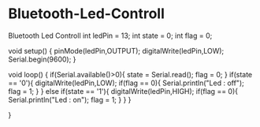 # Bluetooth-Led-Controll
Bluetooth Led Controll
int ledPin = 13;
int state = 0;
int flag = 0;

void setup() {
  pinMode(ledPin,OUTPUT);
  digitalWrite(ledPin,LOW);
  Serial.begin(9600);
}

void loop() {
  if(Serial.available()>0){
    state = Serial.read();
    flag = 0;
  }
  if(state == '0'){
    digitalWrite(ledPin,LOW);
    if(flag == 0){
      Serial.println("Led : off");
      flag = 1;
    }
  }
  else if(state == '1'){
    digitalWrite(ledPin,HIGH);
    if(flag == 0){
      Serial.println("Led : on");
      flag = 1;
    }
  }
}

}
